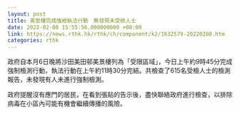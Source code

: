 ```yaml
---
layout: post
title: 美景樓完成強檢執法行動　無發現未受檢人士
date: 2022-02-08 15:55:56.000000000 +08:00
link: https://news.rthk.hk/rthk/ch/component/k2/1632579-20220208.htm
categories: rthk
---
```


政府自本月6日晚將沙田美田邨美景樓列為「受限區域」，今日上午約9時45分完成強制檢測行動，執法行動在上午約11時30分完結。共檢查了615名受檢人士的檢測報告，未發現有人未進行強制檢測。

政府提醒沒有應門的居民，在看到張貼的告示後，盡快聯絡政府進行檢查，以排除病毒在小區內可能有機會繼續傳播的風險。

